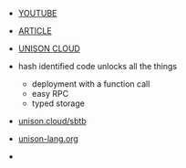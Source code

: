 - [YOUTUBE](https://www.youtube.com/watch?v=AeciYwZKZRE)
- [ARTICLE](https://www.scale.bythebay.io/post/paul-chiusano-typed-and-compositional-microservices-in-unison)
- [UNISON CLOUD](https://www.unison.cloud/docs/onboarding/)

- hash identified code unlocks all the things
	- deployment with a function call
	- easy RPC
	- typed storage

- [unison.cloud/sbtb](https://unison.cloud/sbtb)
- [unison-lang.org](https://unison-lang.org)
- 